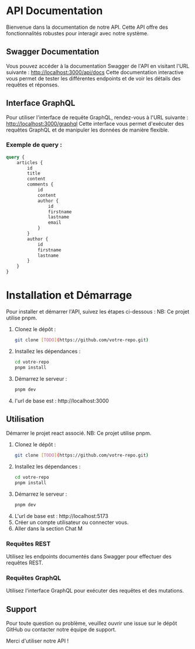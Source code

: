# API Documentation

Bienvenue dans la documentation de notre API. Cette API offre des fonctionnalités robustes pour interagir avec notre système.

## Swagger Documentation
Vous pouvez accéder à la documentation Swagger de l'API en visitant l'URL suivante :
[http://localhost:3000/api/docs](http://localhost:3000/api/docs)
Cette documentation interactive vous permet de tester les différentes endpoints et de voir les détails des requêtes et réponses.

## Interface GraphQL
Pour utiliser l'interface de requête GraphQL, rendez-vous à l'URL suivante :
[http://localhost:3000/graphql](http://localhost:3000/graphql)
Cette interface vous permet d'exécuter des requêtes GraphQL et de manipuler les données de manière flexible.

### Exemple de query :

```graphql
query {
    articles {
        id
        title
        content
        comments {
            id
            content
            author {
                id
                firstname
                lastname
                email
            }
        }
        author {
            id
            firstname
            lastname
        }
    }
}
```

# Installation et Démarrage

Pour installer et démarrer l'API, suivez les étapes ci-dessous :
NB: Ce projet utilise pnpm.

1. Clonez le dépôt :
    ```bash
    git clone [TODO](https://github.com/votre-repo.git)
    ```
2. Installez les dépendances :
    ```bash
    cd votre-repo
    pnpm install
    ```
3. Démarrez le serveur :
    ```bash
    pnpm dev
    ```
4. l'url de base est : http://localhost:3000

## Utilisation

Démarrer le projet react associé.
NB: Ce projet utilise pnpm.


1. Clonez le dépôt :
    ```bash
    git clone [TODO](https://github.com/votre-repo.git)
    ```
2. Installez les dépendances :
    ```bash
    cd votre-repo
    pnpm install
    ```
3. Démarrez le serveur :
    ```bash
    pnpm dev
    ```
4. L'url de base est : http://localhost:5173
5. Créer un compte utilisateur ou connecter vous.
6. Aller dans la section Chat M


### Requêtes REST
Utilisez les endpoints documentés dans Swagger pour effectuer des requêtes REST.

### Requêtes GraphQL
Utilisez l'interface GraphQL pour exécuter des requêtes et des mutations.

## Support

Pour toute question ou problème, veuillez ouvrir une issue sur le dépôt GitHub ou contacter notre équipe de support.

Merci d'utiliser notre API !
